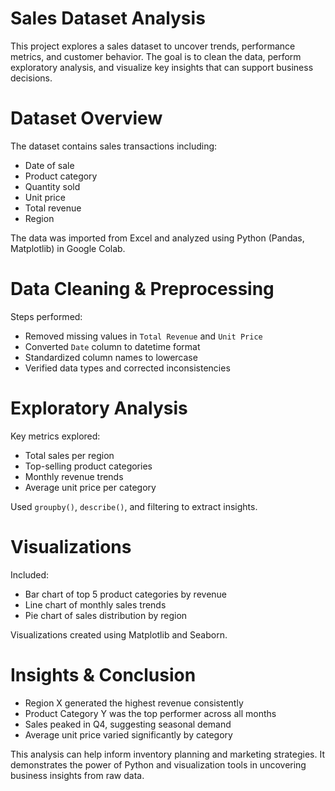 # Sales Dataset Analysis

This project explores a sales dataset to uncover trends, performance metrics, and customer behavior. The goal is to clean the data, perform exploratory analysis, and visualize key insights that can support business decisions.

# Dataset Overview

The dataset contains sales transactions including:
- Date of sale
- Product category
- Quantity sold
- Unit price
- Total revenue
- Region
  
The data was imported from Excel and analyzed using Python (Pandas, Matplotlib) in Google Colab.

# Data Cleaning & Preprocessing

Steps performed:
- Removed missing values in `Total Revenue` and `Unit Price`
- Converted `Date` column to datetime format
- Standardized column names to lowercase
- Verified data types and corrected inconsistencies

# Exploratory Analysis

Key metrics explored:
- Total sales per region
- Top-selling product categories
- Monthly revenue trends
- Average unit price per category

Used `groupby()`, `describe()`, and filtering to extract insights.

# Visualizations

Included:
- Bar chart of top 5 product categories by revenue
- Line chart of monthly sales trends
- Pie chart of sales distribution by region

Visualizations created using Matplotlib and Seaborn.

# Insights & Conclusion

- Region X generated the highest revenue consistently
- Product Category Y was the top performer across all months
- Sales peaked in Q4, suggesting seasonal demand
- Average unit price varied significantly by category

This analysis can help inform inventory planning and marketing strategies. It demonstrates the power of Python and visualization tools in uncovering business insights from raw data.
